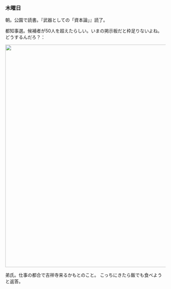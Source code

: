 ### 木曜日

朝。公園で読書。『武器としての「資本論」』読了。

都知事選。候補者が50人を超えたらしい。いまの掲示板だと枠足りないよね。
どうするんだろ？：

<img src="https://i.imgur.com/UqSjQc1.jpg" width="700">

弟氏。仕事の都合で吉祥寺来るかもとのこと。
こっちにきたら飯でも食べようと返答。